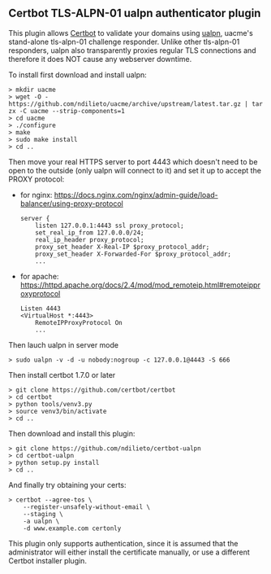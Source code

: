 ## Certbot TLS-ALPN-01 ualpn authenticator plugin

This plugin allows [Certbot](https://certbot.eff.org) to validate your domains
using [ualpn](https://github.com/ndilieto/uacme#tls-alpn-01-challenge-support),
uacme's stand-alone tls-alpn-01 challenge responder.
Unlike other tls-alpn-01 responders, ualpn also transparently proxies regular
TLS connections and therefore it does NOT cause any webserver downtime.

To install first download and install ualpn:

    > mkdir uacme
    > wget -O - https://github.com/ndilieto/uacme/archive/upstream/latest.tar.gz | tar zx -C uacme --strip-components=1
    > cd uacme
    > ./configure
    > make
    > sudo make install
    > cd ..

Then move your real HTTPS server to port 4443 which doesn't need to be open
to the outside (only ualpn will connect to it) and set it up to accept the
PROXY protocol:

* for nginx: https://docs.nginx.com/nginx/admin-guide/load-balancer/using-proxy-protocol
  ```
  server {
      listen 127.0.0.1:4443 ssl proxy_protocol;
      set_real_ip_from 127.0.0.0/24;
      real_ip_header proxy_protocol;
      proxy_set_header X-Real-IP $proxy_protocol_addr;
      proxy_set_header X-Forwarded-For $proxy_protocol_addr;
      ...

  ```
* for apache: https://httpd.apache.org/docs/2.4/mod/mod_remoteip.html#remoteipproxyprotocol
  ```
  Listen 4443
  <VirtualHost *:4443>
      RemoteIPProxyProtocol On
      ...
  ```

Then lauch ualpn in server mode

    > sudo ualpn -v -d -u nobody:nogroup -c 127.0.0.1@4443 -S 666

Then install certbot 1.7.0 or later

    > git clone https://github.com/certbot/certbot
    > cd certbot
    > python tools/venv3.py
    > source venv3/bin/activate
    > cd ..

Then download and install this plugin:

    > git clone https://github.com/ndilieto/certbot-ualpn
    > cd certbot-ualpn
    > python setup.py install
    > cd ..

And finally try obtaining your certs:

    > certbot --agree-tos \
        --register-unsafely-without-email \
        --staging \
        -a ualpn \
        -d www.example.com certonly

This plugin only supports authentication, since it is assumed that the
administrator will either install the certificate manually, or use a 
different Certbot installer plugin.
